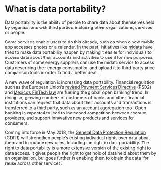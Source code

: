 # What is data portability?

Data portability is the ability of people to share data about themselves held by organisations with third parties, including other organisations, services or people.

Some services enable users to do this already, such as when a new mobile app accesses photos or a calendar. In the past, initiatives like [midata](https://www.gov.uk/government/news/the-midata-vision-of-consumer-empowerment) have tried to make data portability happen by making it easier for individuals to access data about their accounts and activities to use it for new purposes. Customers of some energy suppliers can use the midata service to access data describing their energy consumption and upload it to third-party price comparison tools in order to find a better deal.

A new wave of regulation is increasing data portability. Financial regulation such as the European Union’s [revised Payment Services Directive](https://www.fca.org.uk/news/press-releases/fca-finalises-revised-psd2-requirements) (PSD2) and [Mexico’s FinTech law](https://www.fca.org.uk/news/press-releases/fca-finalises-revised-psd2-requirements) are fuelling the global ‘open banking’ trend. In doing so, growing numbers of customers of banks and other financial institutions can request that data about their accounts and transactions is transferred to a third party, such as an account aggregation tool. Open banking is expected to lead to increased competition between account providers, and support innovative new products and services for consumers.

Coming into force in May 2018, the [General Data Protection Regulation](https://ico.org.uk/for-organisations/guide-to-the-general-data-protection-regulation-gdpr/) (GDPR) will strengthen people’s existing individual rights over data about them and introduce new ones, including the right to data portability. The right to data portability is a more extensive version of the existing right to data access. It gives people the right to get hold of data held about them by an organisation, but goes further in enabling them to obtain the data ‘for reuse across other services’.
